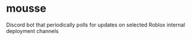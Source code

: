 # mousse

Discord bot that periodically polls for updates on selected Roblox internal deployment channels
